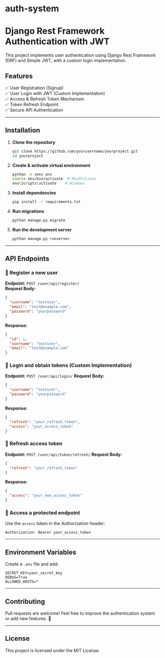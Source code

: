 # auth-system
# Django Rest Framework Authentication with JWT

This project implements user authentication using Django Rest Framework (DRF) and Simple JWT, with a custom login implementation.

## Features
✅ User Registration (Signup)  
✅ User Login with JWT (Custom Implementation)  
✅ Access & Refresh Token Mechanism  
✅ Token Refresh Endpoint  
✅ Secure API Authentication  

---

## Installation

1. **Clone the repository**
   ```bash
   git clone https://github.com/yourusername/yourproject.git
   cd yourproject
   ```

2. **Create & activate virtual environment**
   ```bash
   python -m venv env
   source env/bin/activate  # MacOS/Linux
   env\Scripts\activate    # Windows
   ```

3. **Install dependencies**
   ```bash
   pip install -r requirements.txt
   ```

4. **Run migrations**
   ```bash
   python manage.py migrate
   ```

5. **Run the development server**
   ```bash
   python manage.py runserver
   ```

---

## API Endpoints

### 🔹 Register a new user
**Endpoint:** `POST /user/api/register/`  
**Request Body:**
```json
{
  "username": "testuser",
  "email": "test@example.com",
  "password": "yourpassword"
}
```
**Response:**
```json
{
  "id": 1,
  "username": "testuser",
  "email": "test@example.com"
}
```

### 🔹 Login and obtain tokens (Custom Implementation)
**Endpoint:** `POST /user/api/login/`
**Request Body:**
```json
{
  "username": "testuser",
  "password": "yourpassword"
}
```
**Response:**
```json
{
  "refresh": "your_refresh_token",
  "access": "your_access_token"
}
```

### 🔹 Refresh access token
**Endpoint:** `POST /user/api/token/refresh/`
**Request Body:**
```json
{
  "refresh": "your_refresh_token"
}
```
**Response:**
```json
{
  "access": "your_new_access_token"
}
```

### 🔹 Access a protected endpoint
Use the `access` token in the Authorization header:
```http
Authorization: Bearer your_access_token
```

---

## Environment Variables
Create a `.env` file and add:
```
SECRET_KEY=your_secret_key
DEBUG=True
ALLOWED_HOSTS=*
```

---

## Contributing
Pull requests are welcome! Feel free to improve the authentication system or add new features. 🚀

---

## License
This project is licensed under the MIT License.


